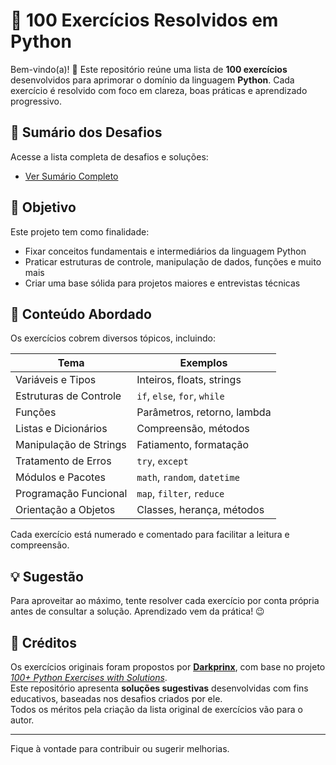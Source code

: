 # 🐍 100 Exercícios Resolvidos em Python

Bem-vindo(a)! 👋 Este repositório reúne uma lista de **100 exercícios** desenvolvidos para aprimorar o domínio da linguagem **Python**. Cada exercício é resolvido com foco em clareza, boas práticas e aprendizado progressivo.

## 📂 Sumário dos Desafios

Acesse a lista completa de desafios e soluções:

- [Ver Sumário Completo](./SUMARIO.md)

## 📌 Objetivo

Este projeto tem como finalidade:
- Fixar conceitos fundamentais e intermediários da linguagem Python
- Praticar estruturas de controle, manipulação de dados, funções e muito mais
- Criar uma base sólida para projetos maiores e entrevistas técnicas

## 🧪 Conteúdo Abordado

Os exercícios cobrem diversos tópicos, incluindo:

| Tema                     | Exemplos                    |
|-------------------------|-----------------------------|
| Variáveis e Tipos       | Inteiros, floats, strings   |
| Estruturas de Controle  | `if`, `else`, `for`, `while` |
| Funções                 | Parâmetros, retorno, lambda |
| Listas e Dicionários    | Compreensão, métodos        |
| Manipulação de Strings  | Fatiamento, formatação      |
| Tratamento de Erros     | `try`, `except`             |
| Módulos e Pacotes       | `math`, `random`, `datetime` |
| Programação Funcional   | `map`, `filter`, `reduce`   |
| Orientação a Objetos    | Classes, herança, métodos   |

Cada exercício está numerado e comentado para facilitar a leitura e compreensão.

## 💡 Sugestão

Para aproveitar ao máximo, tente resolver cada exercício por conta própria antes de consultar a solução. Aprendizado vem da prática! 😉

## 🙌 Créditos

Os exercícios originais foram propostos por **[Darkprinx](https://github.com/darkprinx)**, com base no projeto [_100+ Python Exercises with Solutions_](https://github.com/darkprinx/break-the-ice-with-python/).  
Este repositório apresenta **soluções sugestivas** desenvolvidas com fins educativos, baseadas nos desafios criados por ele.  
Todos os méritos pela criação da lista original de exercícios vão para o autor.

---

Fique à vontade para contribuir ou sugerir melhorias.

